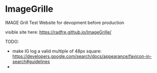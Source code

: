 # ImageGrille
IMAGE Grill Test Website for devopment before production

visible site here: https://radfre.github.io/ImageGrille/


TODO:

* make IG log a valid multiple of 48px square: https://developers.google.com/search/docs/appearance/favicon-in-search#guidelines
* 

